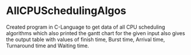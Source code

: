 # AllCPUSchedulingAlgos
Created program in C-Language to get data of all CPU scheduling algorithms which also printed the gantt chart for the given input also gives the output table with values of finish time, Burst time, Arrival time, Turnaround time and Waiting time. 
